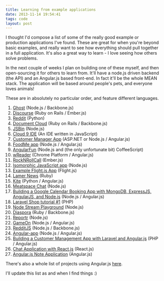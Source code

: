 ```yaml
---
title: Learning from example applications
date: 2013-11-14 19:54:41 
tags: code
layout: post
---
```

I thought I'd compose a list of some of the really good example or production applications I've found. These are great for when you're beyond basic examples, and really want to see how everything should pull together in a full application. It's also a great way to learn - I love seeing how others solve problems. 

In the next couple of weeks I plan on building one of these myself, and then open-sourcing it for others to learn from. It'll have a node.js driven backend (the API) and an Angular.js based front-end. In fact it'll be the whole MEAN stack. The application will be based around people's pets, and everyone loves animals!

These are in absolutely no particular order, and feature different languages. 

1. [Ghost](https://github.com/TryGhost/Ghost) (Node.js / Backbone.js)
2. [Discourse](https://github.com/discourse/discourse) (Ruby on Rails / Ember.js)
3. [Reddit](https://github.com/reddit/reddit) (Python)
4. [Document Cloud](https://github.com/documentcloud/documentcloud) (Ruby on Rails / Backbone.js)
5. [JSBin](https://github.com/remy/jsbin/) (Node.js)
6. [Cloud 9 IDE](https://github.com/ajaxorg/cloud9/) (An IDE written in JavaScript)
7. [Customer Manager App](https://github.com/DanWahlin/CustomerManagerStandard/tree/master/CustomerManager) (ASP.NET or Node.js / Angular.js)
8. [FoodMe app](https://github.com/IgorMinar/foodme) (Node.js / Angular.js)
9. [AngularFun](https://github.com/CaryLandholt/AngularFun) (Node.js and (the only unfortunate bit) CoffeeScript)
10. [wReader](https://github.com/GoogleChrome/wReader-app) (Chrome Platform / Angular.js)
11. [RockNRollCall](https://github.com/emberjsbook/rocknrollcall) (Ember.js)
12. [Isomorphic JavaScript app](https://github.com/spikebrehm/isomorphic-tutorial) (Node.js)
13. [Example Flight.js App](https://github.com/flightjs/example-app) (Flight.js)
14. [Lamer News](https://github.com/antirez/lamernews) (Ruby)
15. [Kite](https://github.com/khamidou/kite) (Python / Angular.js)
16. [Meatspace Chat](https://github.com/meatspaces/meatspace-chat) (Node.js)
17. [Building a Google Calendar Booking App with MongoDB, ExpressJS, AngularJS, and Node.js](http://blog.jonathanbroquist.com/building-a-google-calendar-booking-app-with-mongodb-expressjs-angularjs-and-node-js-part-1/) (Node.js / Angular.js)
18. [Laravel Shop tutorial #1](http://maxoffsky.com/code-blog/laravel-shop-tutorial-1-building-a-review-system/) (PHP)
19. [Node Stream Playground](https://github.com/jeresig/node-stream-playground) (Node.js)
20. [Diaspora](https://github.com/diaspora/diaspora) (Ruby / Backbone.js)
21. [Reportr](https://github.com/SamyPesse/reportr) (Node.js)
22. [GameOn](https://github.com/pablodenadai/GameOn) (Node.js / Angular.js)
23. [RedditJS](https://github.com/BenjaminAdams/RedditJS) (Node.js / Backbone.js)
24. [Angular-app](https://github.com/angular-app/angular-app) (Node.js / Angular.js)
25. [Building a Customer Management App with Laravel and Angular.js](http://net.tutsplus.com/tutorials/php/building-a-customer-management-app-using-angularjs-and-laravel/) (PHP / Angular.js)
26. [Chat Application with React.js](http://matthiasnehlsen.com/blog/2014/01/05/play-framework-and-facebooks-react-library/) (React.js)
27. [Angular.js Note Application](https://github.com/DanialK/angular-note-app) (Angular.js)

There's also a whole list of projects using Angular.js [here](https://github.com/angular/angular.js/wiki/Projects-using-AngularJS).

I'll update this list as and when I find things :)

